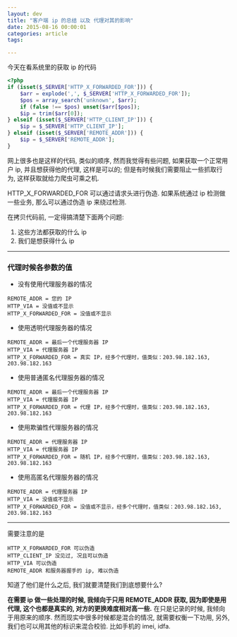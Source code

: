 ```yaml
---
layout: dev
title: "客户端 ip 的总结 以及 代理对其的影响"
date: 2015-08-16 00:00:01
categories: article
tags: 

---
```



今天在看系统里的获取 ip 的代码

```php
<?php
if (isset($_SERVER['HTTP_X_FORWARDED_FOR'])) {
    $arr = explode(',', $_SERVER['HTTP_X_FORWARDED_FOR']);
    $pos = array_search('unknown', $arr);
    if (false !== $pos) unset($arr[$pos]);
    $ip = trim($arr[0]);
} elseif (isset($_SERVER['HTTP_CLIENT_IP'])) {
    $ip = $_SERVER['HTTP_CLIENT_IP'];
} elseif (isset($_SERVER['REMOTE_ADDR'])) {
    $ip = $_SERVER['REMOTE_ADDR'];
}
```

网上很多也是这样的代码, 类似的顺序, 然而我觉得有些问题, 如果获取一个正常用户 ip, 并且想获得他的代理, 这样是可以的; 但是有时候我们需要阻止一些抓取行为, 这样获取就给力爬虫可乘之机.

HTTP_X_FORWARDED_FOR 可以通过请求头进行伪造. 如果系统通过 ip 检测做一些业务, 那么可以通过伪造 ip 来绕过检测.

在拷贝代码前, 一定得搞清楚下面两个问题:

1. 这些方法都获取的什么 ip
2. 我们是想获得什么 ip

----

### 代理时候各参数的值

- 没有使用代理服务器的情况

```
REMOTE_ADDR = 您的 IP
HTTP_VIA = 没值或不显示
HTTP_X_FORWARDED_FOR = 没值或不显示
```

- 使用透明代理服务器的情况

```
REMOTE_ADDR = 最后一个代理服务器 IP
HTTP_VIA = 代理服务器 IP
HTTP_X_FORWARDED_FOR = 真实 IP，经多个代理时，值类似：203.98.182.163, 203.98.182.163
```

- 使用普通匿名代理服务器的情况

```
REMOTE_ADDR = 最后一个代理服务器 IP
HTTP_VIA = 代理服务器 IP
HTTP_X_FORWARDED_FOR = 代理 IP，经多个代理时，值类似：203.98.182.163, 203.98.182.163
```

- 使用欺骗性代理服务器的情况

```
REMOTE_ADDR = 代理服务器 IP
HTTP_VIA = 代理服务器 IP
HTTP_X_FORWARDED_FOR = 随机 IP，经多个代理时，值类似：203.98.182.163, 203.98.182.163
```

- 使用高匿名代理服务器的情况

```
REMOTE_ADDR = 代理服务器 IP
HTTP_VIA = 没值或不显示
HTTP_X_FORWARDED_FOR = 没值或不显示，经多个代理时，值类似：203.98.182.163, 203.98.182.163
```

----

需要注意的是

```
HTTP_X_FORWARDED_FOR 可以伪造
HTTP_CLIENT_IP 没见过, 况且可以伪造
HTTP_VIA 可以伪造
REMOTE_ADDR 和服务器握手的 ip, 难以伪造
```

知道了他们是什么之后, 我们就要清楚我们到底想要什么?

**在需要 ip 做一些处理的时候, 我倾向于只用 REMOTE_ADDR 获取, 因为即使是用代理, 这个也都是真实的, 对方的更换难度相对高一些.** 在只是记录的时候, 我倾向于用原来的顺序. 然而现实中很多时候都是混合的情况, 就需要权衡一下功用, 另外, 我们也可以用其他的标识来混合校验. 比如手机的 imei, idfa.

